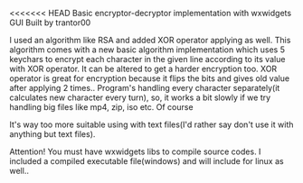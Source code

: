 <<<<<<< HEAD
Basic encryptor-decryptor implementation with wxwidgets GUI Built by trantor00

I used an algorithm like RSA and added XOR operator applying as well. This algorithm comes with a new basic algorithm implementation which uses 5 keychars to encrypt each character in the given line according to its value with XOR operator. It can be altered to get a harder encryption too. XOR operator is great for encryption because it flips the bits and gives old value after applying 2 times.. Program's handling every character separately(it calculates new character every turn), so, it works a bit slowly if we try handling big files like mp4, zip, iso etc. Of course

It's way too more suitable using with text files(I'd rather say don't use it with anything but text files).

Attention! You must have wxwidgets libs to compile source codes. I included a compiled executable file(windows) and will include for linux as well..

